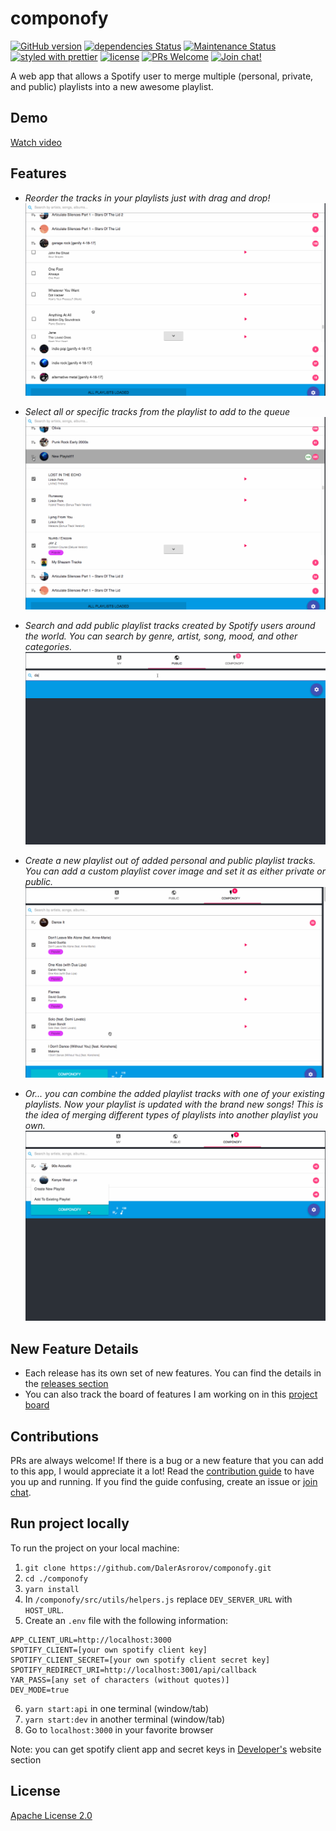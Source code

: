 # componofy

[![GitHub version](https://badge.fury.io/gh/dalerasrorov%2Fcomponofy.svg)](https://badge.fury.io/gh/dalerasrorov%2Fcomponofy)
[![dependencies Status](https://david-dm.org/dalerasrorov/componofy/status.svg)](https://david-dm.org/dalerasrorov/componofy)
[![Maintenance Status](https://img.shields.io/badge/status-maintained-brightgreen.svg)](https://github.com/dalerasrorov/componofy/pulse)
[![styled with prettier](https://img.shields.io/badge/styled_with-prettier-ff69b4.svg)](https://github.com/prettier/prettier)
[![license](https://img.shields.io/github/license/dalerasrorov/componofy.svg)](LICENSE)
[![PRs Welcome](https://img.shields.io/badge/PRs-welcome-brightgreen.svg)](http://makeapullrequest.com)
[![Join chat!](https://img.shields.io/badge/%E2%8A%AA%20GITTER%20-JOIN%20CHAT%20%E2%86%92-brightgreen.svg?style=flat)](https://gitter.im/daler-asrorov/componofy)

A web app that allows a Spotify user to merge multiple (personal, private, and public) playlists into a new awesome playlist.

## Demo

[Watch video](https://www.youtube.com/watch?v=lQnvfRADJMQ)

## Features

* _Reorder the tracks in your playlists just with drag and drop!_
  ![As easy as drag and drop!](./docs/gifs/reorder_my_playlist_tracks_snippet.gif 'Reorder your playlist tracks!')

* _Select all or specific tracks from the playlist to add to the queue_
  ![Click on add playlist to add all tracks from that playlist!](./docs/gifs/add_all_playlist_tracks_to_queue_snippet.gif 'Add playlist tracks.')

* _Search and add public playlist tracks created by Spotify users around the world. You can search by genre, artist, song, mood, and other categories._
  ![Add all or selected public playlist tracks!](./docs/gifs/search_and_add_public_playlist_tracks.gif 'Search and add public playlist tracks.')

* _Create a new playlist out of added personal and public playlist tracks. You can add a custom playlist cover image and set it as either private or public._
  ![Add all or selected public playlist tracks!](./docs/gifs/create_new_playlist_out_of_playlist_tracks.gif 'Create new playlist.')

* _Or... you can combine the added playlist tracks with one of your existing playlists. Now your playlist is updated with the brand new songs! This is the idea of merging different types of playlists into another playlist you own._
  ![Merge queud playlist tracks with existing playlist!](./docs/gifs/merge_new_playlist_out_of_playlist_tracks.gif 'Merge playlist tracks with existing playlist.')

## New Feature Details

* Each release has its own set of new features. You can find the details in
  the [releases section](https://github.com/DalerAsrorov/componofy/releases)
* You can also track the board of features I am working on in this [project board](https://github.com/DalerAsrorov/componofy/projects/7)

## Contributions

PRs are always welcome! If there is a bug or a new feature that you can add to this app,
I would appreciate it a lot! Read the [contribution guide](CONTRIBUTING.md) to have you up and running. If you
find the guide confusing, create an issue or [join chat](https://gitter.im/daler-asrorov/componofy).

## Run project locally

To run the project on your local machine:

1.  `git clone https://github.com/DalerAsrorov/componofy.git`
2.  `cd ./componofy`
3.  `yarn install`
4.  In `/componofy/src/utils/helpers.js` replace `DEV_SERVER_URL` with `HOST_URL`.
5.  Create an `.env` file with the following information:

```
APP_CLIENT_URL=http://localhost:3000
SPOTIFY_CLIENT=[your own spotify client key]
SPOTIFY_CLIENT_SECRET=[your own spotify client secret key]
SPOTIFY_REDIRECT_URI=http://localhost:3001/api/callback
YAR_PASS=[any set of characters (without quotes)]
DEV_MODE=true
```

6.  `yarn start:api` in one terminal (window/tab)
1.  `yarn start:dev` in another terminal (window/tab)
1.  Go to `localhost:3000` in your favorite browser

Note: you can get spotify client app and secret keys in [Developer's](https://developer.spotify.com/) website section

## License

[Apache License 2.0](LICENSE)
